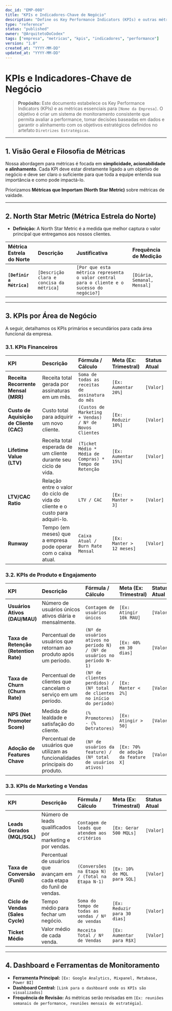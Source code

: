 ```yaml
---
doc_id: "EMP-008"
title: "KPIs e Indicadores-Chave de Negócio"
description: "Define os Key Performance Indicators (KPIs) e outras métricas vitais para monitorar a saúde e o progresso do negócio em relação aos seus objetivos estratégicos."
type: "reference"
status: "published"
owner: "@ArquitetoDoCodex"
tags: ["empresa", "metricas", "kpis", "indicadores", "performance"]
version: "1.0"
created_at: "YYYY-MM-DD"
updated_at: "YYYY-MM-DD"
---
```


# KPIs e Indicadores-Chave de Negócio

> **Propósito:** Este documento estabelece os Key Performance Indicators (KPIs) e as métricas essenciais para `[Nome da Empresa]`. O objetivo é criar um sistema de monitoramento consistente que permita avaliar a performance, tomar decisões baseadas em dados e garantir o alinhamento com os objetivos estratégicos definidos no artefato `Diretrizes Estratégicas`.

---

## 1. Visão Geral e Filosofia de Métricas

Nossa abordagem para métricas é focada em **simplicidade, acionabilidade e alinhamento**. Cada KPI deve estar diretamente ligado a um objetivo de negócio e deve ser claro o suficiente para que toda a equipe entenda sua importância e como pode impactá-lo.

Priorizamos **Métricas que Importam (North Star Metric)** sobre métricas de vaidade.

---

## 2. North Star Metric (Métrica Estrela do Norte)

*   **Definição:** A North Star Metric é a medida que melhor captura o valor principal que entregamos aos nossos clientes.

| Métrica Estrela do Norte | Descrição | Justificativa | Frequência de Medição |
| :--- | :--- | :--- | :--- |
| **`[Definir a Métrica]`** | `[Descrição clara e concisa da métrica]` | `[Por que esta métrica representa o valor central para o cliente e o sucesso do negócio?]` | `[Diária, Semanal, Mensal]` |

---

## 3. KPIs por Área de Negócio

A seguir, detalhamos os KPIs primários e secundários para cada área funcional da empresa.

### 3.1. KPIs Financeiros

| KPI | Descrição | Fórmula / Cálculo | Meta (Ex: Trimestral) | Status Atual |
| :--- | :--- | :--- | :--- | :--- |
| **Receita Recorrente Mensal (MRR)** | Receita total gerada por assinaturas em um mês. | `Soma de todas as receitas de assinatura do mês` | `[Ex: Aumentar 20%]` | `[Valor]` |
| **Custo de Aquisição de Cliente (CAC)** | Custo total para adquirir um novo cliente. | `(Custos de Marketing + Vendas) / Nº de Novos Clientes` | `[Ex: Reduzir 10%]` | `[Valor]` |
| **Lifetime Value (LTV)** | Receita total esperada de um cliente durante seu ciclo de vida. | `(Ticket Médio * Média de Compras) * Tempo de Retenção` | `[Ex: Aumentar 15%]` | `[Valor]` |
| **LTV/CAC Ratio** | Relação entre o valor do ciclo de vida do cliente e o custo para adquiri-lo. | `LTV / CAC` | `[Ex: Manter > 3]` | `[Valor]` |
| **Runway** | Tempo (em meses) que a empresa pode operar com o caixa atual. | `Caixa Atual / Burn Rate Mensal` | `[Ex: Manter > 12 meses]` | `[Valor]` |

### 3.2. KPIs de Produto e Engajamento

| KPI | Descrição | Fórmula / Cálculo | Meta (Ex: Trimestral) | Status Atual |
| :--- | :--- | :--- | :--- | :--- |
| **Usuários Ativos (DAU/MAU)** | Número de usuários únicos ativos diária e mensalmente. | `Contagem de usuários únicos` | `[Ex: Atingir 10k MAU]` | `[Valor]` |
| **Taxa de Retenção (Retention Rate)** | Percentual de usuários que retornam ao produto após um período. | `(Nº de usuários ativos no período N) / (Nº de usuários no período N-1)` | `[Ex: 40% em 30 dias]` | `[Valor]` |
| **Taxa de Churn (Churn Rate)** | Percentual de clientes que cancelam o serviço em um período. | `(Nº de clientes perdidos) / (Nº total de clientes no início do período)` | `[Ex: Manter < 2%]` | `[Valor]` |
| **NPS (Net Promoter Score)** | Medida de lealdade e satisfação do cliente. | `(% Promotores) - (% Detratores)` | `[Ex: Atingir > 50]` | `[Valor]` |
| **Adoção de Features Chave** | Percentual de usuários que utilizam as funcionalidades principais do produto. | `(Nº de usuários da feature) / (Nº total de usuários ativos)` | `[Ex: 70% de adoção da feature X]` | `[Valor]` |

### 3.3. KPIs de Marketing e Vendas

| KPI | Descrição | Fórmula / Cálculo | Meta (Ex: Trimestral) | Status Atual |
| :--- | :--- | :--- | :--- | :--- |
| **Leads Gerados (MQL/SQL)** | Número de leads qualificados por marketing e por vendas. | `Contagem de leads que atendem aos critérios` | `[Ex: Gerar 500 MQLs]` | `[Valor]` |
| **Taxa de Conversão (Funil)** | Percentual de usuários que avançam em cada etapa do funil de vendas. | `(Conversões na Etapa N) / (Total na Etapa N-1)` | `[Ex: 10% de MQL para SQL]` | `[Valor]` |
| **Ciclo de Vendas (Sales Cycle)** | Tempo médio para fechar um negócio. | `Soma do tempo de todas as vendas / Nº de vendas` | `[Ex: Reduzir para 30 dias]` | `[Valor]` |
| **Ticket Médio** | Valor médio de cada venda. | `Receita Total / Nº de Vendas` | `[Ex: Aumentar para R$X]` | `[Valor]` |

---

## 4. Dashboard e Ferramentas de Monitoramento

*   **Ferramenta Principal:** `[Ex: Google Analytics, Mixpanel, Metabase, Power BI]`
*   **Dashboard Central:** `[Link para o dashboard onde os KPIs são visualizados]`
*   **Frequência de Revisão:** As métricas serão revisadas em `[Ex: reuniões semanais de performance, reuniões mensais de estratégia]`.